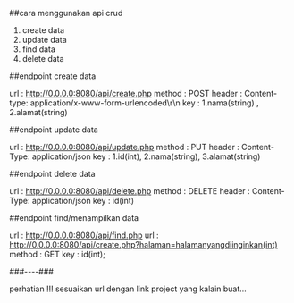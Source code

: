 ##cara menggunakan api crud

1. create data
2. update data
3. find data
4. delete data

##endpoint create data

url : http://0.0.0.0:8080/api/create.php
method : POST
header : Content-type: application/x-www-form-urlencoded\r\n
key : 1.nama(string) , 2.alamat(string)

##endpoint update data

url : http://0.0.0.0:8080/api/update.php
method : PUT
header : Content-Type: application/json
key : 1.id(int), 2.nama(string), 3.alamat(string)

##endpoint delete data

url : http://0.0.0.0:8080/api/delete.php
method : DELETE 
header : Content-Type: application/json
key : id(int)

##endpoint find/menampilkan data

url : http://0.0.0.0:8080/api/find.php
url : http://0.0.0.0:8080/api/create.php?halaman=halamanyangdiinginkan(int)
method : GET 
key : id(int);

###----###

perhatian !!!
sesuaikan url dengan link project yang kalain buat...


